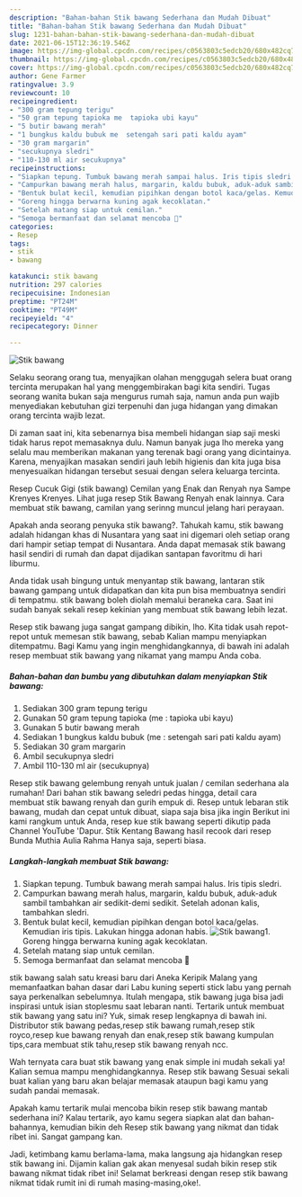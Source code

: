 ```yaml
---
description: "Bahan-bahan Stik bawang Sederhana dan Mudah Dibuat"
title: "Bahan-bahan Stik bawang Sederhana dan Mudah Dibuat"
slug: 1231-bahan-bahan-stik-bawang-sederhana-dan-mudah-dibuat
date: 2021-06-15T12:36:19.546Z
image: https://img-global.cpcdn.com/recipes/c0563803c5edcb20/680x482cq70/stik-bawang-foto-resep-utama.jpg
thumbnail: https://img-global.cpcdn.com/recipes/c0563803c5edcb20/680x482cq70/stik-bawang-foto-resep-utama.jpg
cover: https://img-global.cpcdn.com/recipes/c0563803c5edcb20/680x482cq70/stik-bawang-foto-resep-utama.jpg
author: Gene Farmer
ratingvalue: 3.9
reviewcount: 10
recipeingredient:
- "300 gram tepung terigu"
- "50 gram tepung tapioka me  tapioka ubi kayu"
- "5 butir bawang merah"
- "1 bungkus kaldu bubuk me  setengah sari pati kaldu ayam"
- "30 gram margarin"
- "secukupnya sledri"
- "110-130 ml air secukupnya"
recipeinstructions:
- "Siapkan tepung. Tumbuk bawang merah sampai halus. Iris tipis sledri."
- "Campurkan bawang merah halus, margarin, kaldu bubuk, aduk-aduk sambil tambahkan air sedikit-demi sedikit. Setelah adonan kalis, tambahkan sledri."
- "Bentuk bulat kecil, kemudian pipihkan dengan botol kaca/gelas. Kemudian iris tipis. Lakukan hingga adonan habis."
- "Goreng hingga berwarna kuning agak kecoklatan."
- "Setelah matang siap untuk cemilan."
- "Semoga bermanfaat dan selamat mencoba 🤗"
categories:
- Resep
tags:
- stik
- bawang

katakunci: stik bawang 
nutrition: 297 calories
recipecuisine: Indonesian
preptime: "PT24M"
cooktime: "PT49M"
recipeyield: "4"
recipecategory: Dinner

---
```



![Stik bawang](https://img-global.cpcdn.com/recipes/c0563803c5edcb20/680x482cq70/stik-bawang-foto-resep-utama.jpg)

Selaku seorang orang tua, menyajikan olahan menggugah selera buat orang tercinta merupakan hal yang menggembirakan bagi kita sendiri. Tugas seorang  wanita bukan saja mengurus rumah saja, namun anda pun wajib menyediakan kebutuhan gizi terpenuhi dan juga hidangan yang dimakan orang tercinta wajib lezat.

Di zaman  saat ini, kita sebenarnya bisa membeli hidangan siap saji meski tidak harus repot memasaknya dulu. Namun banyak juga lho mereka yang selalu mau memberikan makanan yang terenak bagi orang yang dicintainya. Karena, menyajikan masakan sendiri jauh lebih higienis dan kita juga bisa menyesuaikan hidangan tersebut sesuai dengan selera keluarga tercinta. 

Resep Cucuk Gigi (stik bawang) Cemilan yang Enak dan Renyah nya Sampe Krenyes Krenyes. Lihat juga resep Stik Bawang Renyah enak lainnya. Cara membuat stik bawang, camilan yang serinng muncul jelang hari perayaan.

Apakah anda seorang penyuka stik bawang?. Tahukah kamu, stik bawang adalah hidangan khas di Nusantara yang saat ini digemari oleh setiap orang dari hampir setiap tempat di Nusantara. Anda dapat memasak stik bawang hasil sendiri di rumah dan dapat dijadikan santapan favoritmu di hari liburmu.

Anda tidak usah bingung untuk menyantap stik bawang, lantaran stik bawang gampang untuk didapatkan dan kita pun bisa membuatnya sendiri di tempatmu. stik bawang boleh diolah memalui beraneka cara. Saat ini sudah banyak sekali resep kekinian yang membuat stik bawang lebih lezat.

Resep stik bawang juga sangat gampang dibikin, lho. Kita tidak usah repot-repot untuk memesan stik bawang, sebab Kalian mampu menyiapkan ditempatmu. Bagi Kamu yang ingin menghidangkannya, di bawah ini adalah resep membuat stik bawang yang nikamat yang mampu Anda coba.

<!--inarticleads1-->

##### Bahan-bahan dan bumbu yang dibutuhkan dalam menyiapkan Stik bawang:

1. Sediakan 300 gram tepung terigu
1. Gunakan 50 gram tepung tapioka (me : tapioka ubi kayu)
1. Gunakan 5 butir bawang merah
1. Sediakan 1 bungkus kaldu bubuk (me : setengah sari pati kaldu ayam)
1. Sediakan 30 gram margarin
1. Ambil secukupnya sledri
1. Ambil 110-130 ml air (secukupnya)


Resep stik bawang gelembung renyah untuk jualan / cemilan sederhana ala rumahan! Dari bahan stik bawang seledri pedas hingga, detail cara membuat stik bawang renyah dan gurih empuk di. Resep untuk lebaran stik bawang, mudah dan cepat untuk dibuat, siapa saja bisa jika ingin Berikut ini kami rangkum untuk Anda, resep kue stik bawang seperti dikutip pada Channel YouTube &#39;Dapur. Stik Kentang Bawang hasil recook dari resep Bunda Muthia Aulia Rahma Hanya saja, seperti biasa. 

<!--inarticleads2-->

##### Langkah-langkah membuat Stik bawang:

1. Siapkan tepung. Tumbuk bawang merah sampai halus. Iris tipis sledri.
1. Campurkan bawang merah halus, margarin, kaldu bubuk, aduk-aduk sambil tambahkan air sedikit-demi sedikit. Setelah adonan kalis, tambahkan sledri.
1. Bentuk bulat kecil, kemudian pipihkan dengan botol kaca/gelas. Kemudian iris tipis. Lakukan hingga adonan habis.
<img src="https://img-global.cpcdn.com/steps/d1cb97ca54d2c602/160x128cq70/stik-bawang-langkah-memasak-3-foto.jpg" alt="Stik bawang">1. Goreng hingga berwarna kuning agak kecoklatan.
1. Setelah matang siap untuk cemilan.
1. Semoga bermanfaat dan selamat mencoba 🤗


stik bawang salah satu kreasi baru dari Aneka Keripik Malang yang memanfaatkan bahan dasar dari Labu kuning seperti stick labu yang pernah saya perkenalkan sebelumnya. Itulah mengapa, stik bawang juga bisa jadi inspirasi untuk isian stoplesmu saat lebaran nanti. Tertarik untuk membuat stik bawang yang satu ini? Yuk, simak resep lengkapnya di bawah ini. Distributor stik bawang pedas,resep stik bawang rumah,resep stik royco,resep kue bawang renyah dan enak,resep stik bawang kumpulan tips,cara membuat stik tahu,resep stik bawang renyah ncc. 

Wah ternyata cara buat stik bawang yang enak simple ini mudah sekali ya! Kalian semua mampu menghidangkannya. Resep stik bawang Sesuai sekali buat kalian yang baru akan belajar memasak ataupun bagi kamu yang sudah pandai memasak.

Apakah kamu tertarik mulai mencoba bikin resep stik bawang mantab sederhana ini? Kalau tertarik, ayo kamu segera siapkan alat dan bahan-bahannya, kemudian bikin deh Resep stik bawang yang nikmat dan tidak ribet ini. Sangat gampang kan. 

Jadi, ketimbang kamu berlama-lama, maka langsung aja hidangkan resep stik bawang ini. Dijamin kalian gak akan menyesal sudah bikin resep stik bawang nikmat tidak ribet ini! Selamat berkreasi dengan resep stik bawang nikmat tidak rumit ini di rumah masing-masing,oke!.

